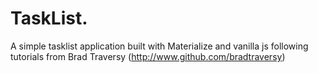 # TaskList.
A simple tasklist application built with Materialize and vanilla js following tutorials from Brad Traversy (http://www.github.com/bradtraversy)
